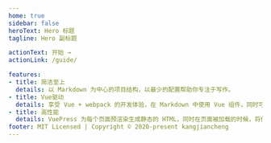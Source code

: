 ```yaml
---
home: true  
sidebar: false  
heroText: Hero 标题  
tagline: Hero 副标题  

actionText: 开始 →  
actionLink: /guide/  

features:  
- title: 简洁至上  
  details: 以 Markdown 为中心的项目结构，以最少的配置帮助你专注于写作。
- title: Vue驱动  
  details: 享受 Vue + webpack 的开发体验，在 Markdown 中使用 Vue 组件，同时可以使用 Vue 来开发自定义主题。
- title: 高性能  
  details: VuePress 为每个页面预渲染生成静态的 HTML，同时在页面被加载的时候，将作为 SPA 运行。  
footer: MIT Licensed | Copyright © 2020-present kangjiancheng
---
```



